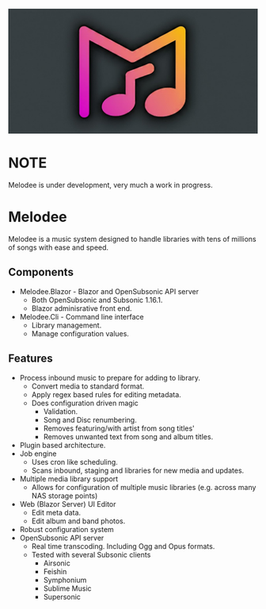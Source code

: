 ![Melodee](graphics/melodee_gh_card.png)

# NOTE
Melodee is under development, very much a work in progress.

# Melodee
Melodee is a music system designed to handle libraries with tens of millions of songs with ease and speed.

## Components
* Melodee.Blazor - Blazor and OpenSubsonic API server
  * Both OpenSubsonic and Subsonic 1.16.1.
  * Blazor adminisrative front end.
* Melodee.Cli - Command line interface
  * Library management.
  * Manage configuration values.

## Features
* Process inbound music to prepare for adding to library.
  * Convert media to standard format.
  * Apply regex based rules for editing metadata.
  * Does configuration driven magic
    * Validation.
    * Song and Disc renumbering.
    * Removes featuring/with artist from song titles'
    * Removes unwanted text from song and album titles.
* Plugin based architecture.
* Job engine
  * Uses cron like scheduling.
  * Scans inbound, staging and libraries for new media and updates.
* Multiple media library support
  * Allows for configuration of multiple music libraries (e.g. across many NAS storage points)
* Web (Blazor Server) UI Editor
  * Edit meta data.
  * Edit album and band photos.
* Robust configuration system
* OpenSubsonic API server
  * Real time transcoding. Including Ogg and Opus formats.
  * Tested with several Subsonic clients
    * Airsonic
    * Feishin
    * Symphonium
    * Sublime Music
    * Supersonic
